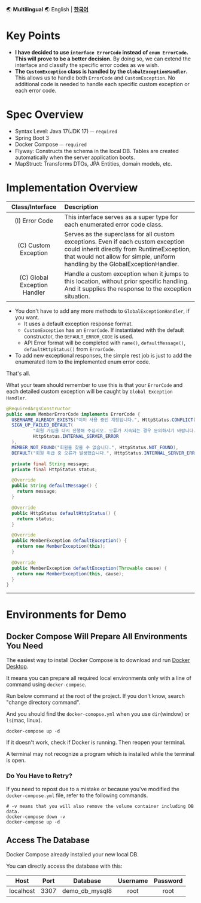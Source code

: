 🌏 **Multilingual** 🌏
English |
[**한국어**](https://github.com/merge-simpson/demo-exception-handler/blob/main/README.kr.md)

# Key Points

- **I have decided to use `interface ErrorCode` instead of `enum ErrorCode`.
  This will prove to be a better decision.** 
  By doing so, we can extend the interface and classify the specific error codes as we wish.
- **The `CustomException` class is handled by the `GlobalExceptionHandler`.**
  This allows us to handle both `ErrorCode` and `CustomException`.
  No additional code is needed to handle each specific custom exception or each error code.

# Spec Overview

- Syntax Level: Java 17(JDK 17) ⏤ `required`
- Spring Boot 3
- Docker Compose ⏤ `required`
- Flyway: Constructs the schema in the local DB. Tables are created automatically when the server application boots.
- MapStruct: Transforms DTOs, JPA Entities, domain models, etc.

# Implementation Overview

|       Class/Interface        | Description                                                                                                                                                                                                      |
|:----------------------------:|:-----------------------------------------------------------------------------------------------------------------------------------------------------------------------------------------------------------------|
|        (I) Error Code        | This interface serves as a super type for each enumerated error code class.                                                                                                                                      |
|     (C) Custom Exception     | Serves as the superclass for all custom exceptions. Even if each custom exception could inherit directly from RuntimeException, that would not allow for simple, uniform handling by the GlobalExceptionHandler. |
| (C) Global Exception Handler | Handle a custom exception when it jumps to this location, without prior specific handling. And it supplies the response to the exception situation.                                                              |

- You don't have to add any more methods to `GlobalExceptionHandler`, if you want.
    -  It uses a default exception response format.
    - `CustomException` has an `ErrorCode`.
      If instantiated with the default constructor, the `DEFAULT_ERROR_CODE` is used.
    - API Error format will be completed with `name()`, `defaultMessage()`, `defaultHttpStatus()` from `ErrorCode`.
- To add new exceptional responses, the simple rest job is just to add the enumerated item to the implemented enum error code.

That's all.

What your team should remember to use this is
that your `ErrorCode` and each detailed custom exception will be caught by `Global Exception Handler`.

```java
@RequiredArgsConstructor
public enum MemberErrorCode implements ErrorCode {
  USERNAME_ALREADY_EXISTS("이미 사용 중인 계정입니다.", HttpStatus.CONFLICT),
  SIGN_UP_FAILED_DEFAULT(
          "회원 가입을 다시 진행해 주십시오. 오류가 지속되는 경우 문의하시기 바랍니다.",
          HttpStatus.INTERNAL_SERVER_ERROR
  ),
  MEMBER_NOT_FOUND("회원을 찾을 수 없습니다.", HttpStatus.NOT_FOUND),
  DEFAULT("회원 취급 중 오류가 발생했습니다.", HttpStatus.INTERNAL_SERVER_ERROR);

  private final String message;
  private final HttpStatus status;

  @Override
  public String defaultMessage() {
    return message;
  }

  @Override
  public HttpStatus defaultHttpStatus() {
    return status;
  }

  @Override
  public MemberException defaultException() {
    return new MemberException(this);
  }

  @Override
  public MemberException defaultException(Throwable cause) {
    return new MemberException(this, cause);
  }
}
```

---

# Environments for Demo

## Docker Compose Will Prepare All Environments You Need

The easiest way to install Docker Compose is to download and run [Docker Desktop](https://www.docker.com/products/docker-desktop/).

It means you can prepare all required local environments only with a line of command using `docker-compose`.

Run below command at the root of the project. If you don't know, search "change directory command".

And you should find the `docker-comopse.yml` when you use `dir`(window) or `ls`(mac, linux).

```shell
docker-compose up -d
```

If it doesn't work, check if Docker is running. Then reopen your terminal.

A terminal may not recognize a program which is installed while the terminal is open.

### Do You Have to Retry?

If you need to repost due to a mistake or because you've modified the `docker-compose.yml` file,
refer to the following commands.

```shell
# -v means that you will also remove the volume container including DB data.
docker-compose down -v
docker-compose up -d
```

## Access The Database

Docker Compose already installed your new local DB.

You can directly access the database with this:

|   Host    | Port |    Database     | Username | Password |
|:---------:|:----:|:---------------:|:--------:|:--------:|
| localhost | 3307 | demo_db_mysql8  |   root   |   root   |